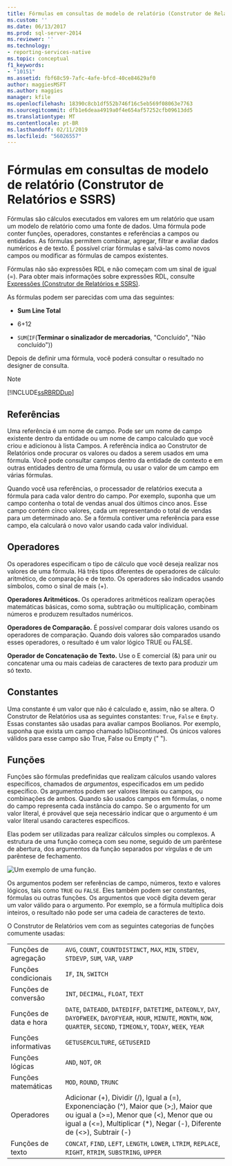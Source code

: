 ```yaml
---
title: Fórmulas em consultas de modelo de relatório (Construtor de Relatórios e SSRS) | Microsoft Docs
ms.custom: ''
ms.date: 06/13/2017
ms.prod: sql-server-2014
ms.reviewer: ''
ms.technology:
- reporting-services-native
ms.topic: conceptual
f1_keywords:
- "10151"
ms.assetid: fbf68c59-7afc-4afe-bfcd-40ce84629af0
author: maggiesMSFT
ms.author: maggies
manager: kfile
ms.openlocfilehash: 18390c8cb1df552b746f16c5eb569f08063e7763
ms.sourcegitcommit: dfb1e6deaa4919a0f4e654af57252cfb09613dd5
ms.translationtype: MT
ms.contentlocale: pt-BR
ms.lasthandoff: 02/11/2019
ms.locfileid: "56026557"
---
```

# <a name="formulas-in-report-model-queries-report-builder-and-ssrs"></a>Fórmulas em consultas de modelo de relatório (Construtor de Relatórios e SSRS)
  Fórmulas são cálculos executados em valores em um relatório que usam um modelo de relatório como uma fonte de dados. Uma fórmula pode conter funções, operadores, constantes e referências a campos ou entidades. As fórmulas permitem combinar, agregar, filtrar e avaliar dados numéricos e de texto. É possível criar fórmulas e salvá-las como novos campos ou modificar as fórmulas de campos existentes.  
  
 Fórmulas não são expressões RDL e não começam com um sinal de igual (=). Para obter mais informações sobre expressões RDL, consulte [Expressões &#40;Construtor de Relatórios e SSRS&#41;](expressions-report-builder-and-ssrs.md).  
  
 As fórmulas podem ser parecidas com uma das seguintes:  
  
-   **Sum Line Total**  
  
-   6+12  
  
-   `SUM`(`IF`(**Terminar o sinalizador de mercadorias**, "Concluído", "Não concluído"))  
  
 Depois de definir uma fórmula, você poderá consultar o resultado no designer de consulta.  
  
> [!NOTE]  
>  [!INCLUDE[ssRBRDDup](../../includes/ssrbrddup-md.md)]  
  
## <a name="references"></a>Referências  
 Uma referência é um nome de campo. Pode ser um nome de campo existente dentro da entidade ou um nome de campo calculado que você criou e adicionou à lista Campos. A referência indica ao Construtor de Relatórios onde procurar os valores ou dados a serem usados em uma fórmula. Você pode consultar campos dentro da entidade de contexto e em outras entidades dentro de uma fórmula, ou usar o valor de um campo em várias fórmulas.  
  
 Quando você usa referências, o processador de relatórios executa a fórmula para cada valor dentro do campo. Por exemplo, suponha que um campo contenha o total de vendas anual dos últimos cinco anos. Esse campo contém cinco valores, cada um representando o total de vendas para um determinado ano. Se a fórmula contiver uma referência para esse campo, ela calculará o novo valor usando cada valor individual.  
  
## <a name="operators"></a>Operadores  
 Os operadores especificam o tipo de cálculo que você deseja realizar nos valores de uma fórmula. Há três tipos diferentes de operadores de cálculo: aritmético, de comparação e de texto. Os operadores são indicados usando símbolos, como o sinal de mais (+).  
  
 **Operadores Aritméticos.** Os operadores aritméticos realizam operações matemáticas básicas, como soma, subtração ou multiplicação, combinam números e produzem resultados numéricos.  
  
 **Operadores de Comparação.** É possível comparar dois valores usando os operadores de comparação. Quando dois valores são comparados usando esses operadores, o resultado é um valor lógico TRUE ou FALSE.  
  
 **Operador de Concatenação de Texto.** Use o E comercial (&) para unir ou concatenar uma ou mais cadeias de caracteres de texto para produzir um só texto.  
  
##  <a name="Constants"></a> Constantes  
 Uma constante é um valor que não é calculado e, assim, não se altera. O Construtor de Relatórios usa as seguintes constantes: `True`, `False` e `Empty`. Essas constantes são usadas para avaliar campos Boolianos. Por exemplo, suponha que exista um campo chamado IsDiscontinued. Os únicos valores válidos para esse campo são True, False ou Empty (" ").  
  
##  <a name="Functions"></a> Funções  
 Funções são fórmulas predefinidas que realizam cálculos usando valores específicos, chamados de *argumentos*, especificados em um pedido específico. Os argumentos podem ser valores literais ou campos, ou combinações de ambos. Quando são usados campos em fórmulas, o nome do campo representa cada instância do campo. Se o argumento for um valor literal, é provável que seja necessário indicar que o argumento é um valor literal usando caracteres específicos.  
  
 Elas podem ser utilizadas para realizar cálculos simples ou complexos. A estrutura de uma função começa com seu nome, seguido de um parêntese de abertura, dos argumentos da função separados por vírgulas e de um parêntese de fechamento.  
  
 ![Um exemplo de uma função.](../media/functionexample.gif "Um exemplo de uma função.")  
  
 Os argumentos podem ser referências de campo, números, texto e valores lógicos, tais como `TRUE` ou `FALSE`. Eles também podem ser constantes, fórmulas ou outras funções. Os argumentos que você digita devem gerar um valor válido para o argumento. Por exemplo, se a fórmula multiplica dois inteiros, o resultado não pode ser uma cadeia de caracteres de texto.  
  
 O Construtor de Relatórios vem com as seguintes categorias de funções comumente usadas:  
  
|||  
|-|-|  
|Funções de agregação|`AVG`, `COUNT`, `COUNTDISTINCT`, `MAX`, `MIN`, `STDEV`, `STDEVP`, `SUM`, `VAR`, `VARP`|  
|Funções condicionais|`IF`, `IN`, `SWITCH`|  
|Funções de conversão|`INT`, `DECIMAL`, `FLOAT`, `TEXT`|  
|Funções de data e hora|`DATE`, `DATEADD`, `DATEDIFF`, `DATETIME`, `DATEONLY`, `DAY`, `DAYOFWEEK`, `DAYOFYEAR`, `HOUR`, `MINUTE`, `MONTH`, `NOW`, `QUARTER`, `SECOND`, `TIMEONLY`, `TODAY`, `WEEK`, `YEAR`|  
|Funções informativas|`GETUSERCULTURE`, `GETUSERID`|  
|Funções lógicas|`AND`, `NOT`, `OR`|  
|Funções matemáticas|`MOD`, `ROUND`, `TRUNC`|  
|Operadores|Adicionar (+), Dividir (/), Igual a (=), Exponenciação (^), Maior que (>;), Maior que ou igual a (>=), Menor que (<), Menor que ou igual a (<=), Multiplicar (*), Negar (-), Diferente de (<>), Subtrair (-)|  
|Funções de texto|`CONCAT`, `FIND`, `LEFT`, `LENGTH`, `LOWER`, `LTRIM`, `REPLACE`, `RIGHT`, `RTRIM`, `SUBSTRING`, `UPPER`|  
  
  
